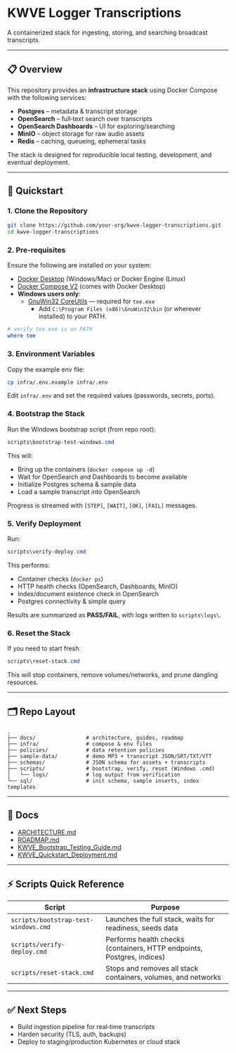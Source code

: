 # KWVE Logger Transcriptions

A containerized stack for ingesting, storing, and searching broadcast transcripts.

---

## 📋 Overview

This repository provides an **infrastructure stack** using Docker Compose with the following services:

- **Postgres** – metadata & transcript storage  
- **OpenSearch** – full‑text search over transcripts  
- **OpenSearch Dashboards** – UI for exploring/searching  
- **MinIO** – object storage for raw audio assets  
- **Redis** – caching, queueing, ephemeral tasks  

The stack is designed for reproducible local testing, development, and eventual deployment.

---

## 🚀 Quickstart

### 1. Clone the Repository

```bash
git clone https://github.com/your-org/kwve-logger-transcriptions.git
cd kwve-logger-transcriptions
```

### 2. Pre‑requisites

Ensure the following are installed on your system:

- [Docker Desktop](https://www.docker.com/products/docker-desktop/) (Windows/Mac) or Docker Engine (Linux)
- [Docker Compose V2](https://docs.docker.com/compose/) (comes with Docker Desktop)
- **Windows users only**:
  - [GnuWin32 CoreUtils](http://gnuwin32.sourceforge.net/packages/coreutils.htm) — required for `tee.exe`
    - Add `C:\Program Files (x86)\GnuWin32\bin` (or wherever installed) to your PATH.

```powershell
# verify tee.exe is on PATH
where tee
```

### 3. Environment Variables

Copy the example env file:

```bash
cp infra/.env.example infra/.env
```

Edit `infra/.env` and set the required values (passwords, secrets, ports).

### 4. Bootstrap the Stack

Run the Windows bootstrap script (from repo root):

```powershell
scripts\bootstrap-test-windows.cmd
```

This will:
- Bring up the containers (`docker compose up -d`)
- Wait for OpenSearch and Dashboards to become available
- Initialize Postgres schema & sample data
- Load a sample transcript into OpenSearch

Progress is streamed with `[STEP]`, `[WAIT]`, `[OK]`, `[FAIL]` messages.

### 5. Verify Deployment

Run:

```powershell
scripts\verify-deploy.cmd
```

This performs:
- Container checks (`docker ps`)
- HTTP health checks (OpenSearch, Dashboards, MinIO)
- Index/document existence check in OpenSearch
- Postgres connectivity & simple query

Results are summarized as **PASS/FAIL**, with logs written to `scripts\logs\`.

### 6. Reset the Stack

If you need to start fresh:

```powershell
scripts\reset-stack.cmd
```

This will stop containers, remove volumes/networks, and prune dangling resources.

---

## 🗂 Repo Layout

```
.
├── docs/                # architecture, guides, roadmap
├── infra/               # compose & env files
├── policies/            # data retention policies
├── sample-data/         # demo MP3 + transcript JSON/SRT/TXT/VTT
├── schemas/             # JSON schema for assets + transcripts
├── scripts/             # bootstrap, verify, reset (Windows .cmd)
│   └── logs/            # log output from verification
└── sql/                 # init schema, sample inserts, index templates
```

---

## 📑 Docs

- [ARCHITECTURE.md](docs/ARCHITECTURE.md)
- [ROADMAP.md](docs/ROADMAP.md)
- [KWVE_Bootstrap_Testing_Guide.md](docs/KWVE_Bootstrap_Testing_Guide.md)
- [KWVE_Quickstart_Deployment.md](docs/KWVE_Quickstart_Deployment.md)

---

## ⚡ Scripts Quick Reference

| Script                          | Purpose |
|---------------------------------|---------|
| `scripts/bootstrap-test-windows.cmd` | Launches the full stack, waits for readiness, seeds data |
| `scripts/verify-deploy.cmd`     | Performs health checks (containers, HTTP endpoints, Postgres, indices) |
| `scripts/reset-stack.cmd`       | Stops and removes all stack containers, volumes, and networks |

---

## ✅ Next Steps

- Build ingestion pipeline for real‑time transcripts  
- Harden security (TLS, auth, backups)  
- Deploy to staging/production Kubernetes or cloud stack  


